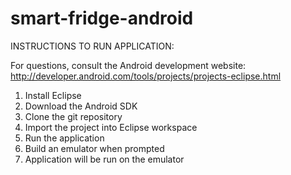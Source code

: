smart-fridge-android
====================

INSTRUCTIONS TO RUN APPLICATION:

For questions, consult the Android development website:
http://developer.android.com/tools/projects/projects-eclipse.html

1. Install Eclipse
2. Download the Android SDK
3. Clone the git repository
4. Import the project into Eclipse workspace
5. Run the application
6. Build an emulator when prompted
7. Application will be run on the emulator